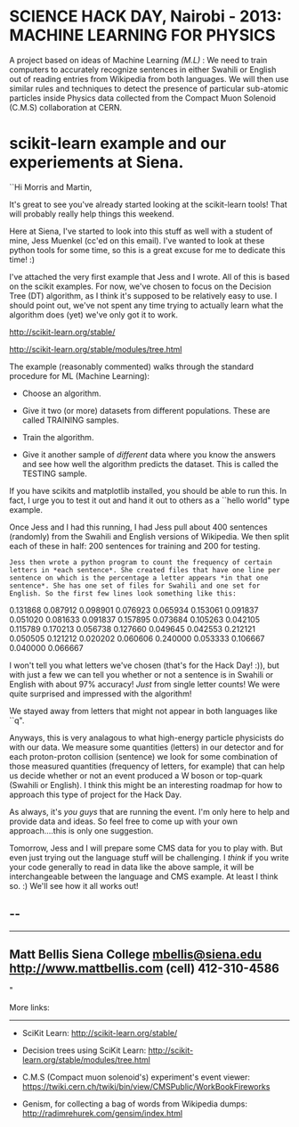 SCIENCE HACK DAY, Nairobi - 2013: MACHINE LEARNING FOR PHYSICS
===============================================================

A project based on ideas of Machine Learning _(M.L)_ : We need to train computers to accurately recognize sentences in either Swahili or English out of reading entries from Wikipedia from both languages. We will then use similar rules and techniques to detect the presence of particular sub-atomic particles inside Physics data collected from the Compact Muon Solenoid (C.M.S) collaboration at CERN.


scikit-learn example and our experiements at Siena. 
======================================================= 
``Hi Morris and Martin,

   It's great to see you've already started looking at the scikit-learn tools! That will probably really help things this weekend. 

  Here at Siena, I've started to look into this stuff as well with a student of mine, Jess Muenkel (cc'ed on this email). I've wanted to look at these python tools for some time, so this is a great excuse for me to dedicate this time!  :)

   I've attached the very first example that Jess and I wrote. All of this is based on the scikit examples. For now, we've chosen to focus on the Decision Tree (DT) algorithm, as I think it's supposed to be relatively easy to use. I should point out, we've not spent any time trying to actually learn what the algorithm does (yet) we've only got it to work. 

http://scikit-learn.org/stable/

http://scikit-learn.org/stable/modules/tree.html

   The example (reasonably commented) walks through the standard procedure for ML (Machine Learning):

  * Choose an algorithm.

  * Give it two (or more) datasets from different populations. These are called TRAINING samples. 

   * Train the algorithm. 

   * Give it another sample of *different* data where you know the answers and see how well the algorithm predicts the dataset. This is called the TESTING sample. 

   If you have scikits and matplotlib installed, you should be able to run this. In fact, I urge you to test it out and hand it out to others as a ``hello world" type example. 

   Once Jess and I had this running, I had Jess pull about 400 sentences (randomly) from the Swahili and English versions of Wikipedia. We then split each of these in half: 200 sentences for training and 200 for testing. 

    Jess then wrote a python program to count the frequency of certain letters in *each sentence*. She created files that have one line per sentence on which is the percentage a letter appears *in that one sentence*. She has one set of files for Swahili and one set for English. So the first few lines look something like this:

0.131868 0.087912 0.098901 0.076923 0.065934
0.153061 0.091837 0.051020 0.081633 0.091837
0.157895 0.073684 0.105263 0.042105 0.115789
0.170213 0.056738 0.127660 0.049645 0.042553
0.212121 0.050505 0.121212 0.020202 0.060606
0.240000 0.053333 0.106667 0.040000 0.066667

   I won't tell you what letters we've chosen (that's for the Hack Day! :)), but with just a few we can tell you whether or not a sentence is in Swahili or English with about 97% accuracy! *Just* from single letter counts! We were quite surprised and impressed with the algorithm!

   We stayed away from letters that might not appear in both languages like ``q". 

   Anyways, this is very analagous to what high-energy particle physicists do with our data. We measure some quantities (letters) in our detector and for each proton-proton collision (sentence) we look for some combination of those measured quantities (frequency of letters, for example) that can help us decide whether or not an event produced a W boson or top-quark (Swahili or English). I think this might be an interesting roadmap for how to approach this type of project for the Hack Day. 

   As always, it's *you guys* that are running the event. I'm only here to help and provide data and ideas. So feel free to come up with your own approach....this is only one suggestion. 

   Tomorrow, Jess and I will prepare some CMS data for you to play with. But even just trying out the language stuff will be challenging. I *think* if you write your code generally to read in data like the above sample, it will be interchangeable between the language and CMS example. At least I think so.  :)    We'll see how it all works out!

-- 
-- 
----------------------------
Matt Bellis
Siena College
mbellis@siena.edu
http://www.mattbellis.com
(cell)    412-310-4586
----------------------------

" 


More links: 
____________ 
* SciKit Learn: http://scikit-learn.org/stable/

* Decision trees using SciKit Learn: http://scikit-learn.org/stable/modules/tree.html 

* C.M.S (Compact muon solenoid's) experiment's event viewer: https://twiki.cern.ch/twiki/bin/view/CMSPublic/WorkBookFireworks 

* Genism, for collecting a bag of words from Wikipedia dumps: http://radimrehurek.com/gensim/index.html

